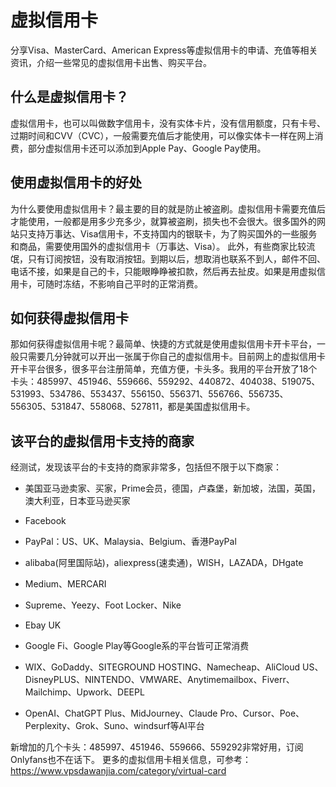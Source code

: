 # 虚拟信用卡
分享Visa、MasterCard、American Express等虚拟信用卡的申请、充值等相关资讯，介绍一些常见的虚拟信用卡出售、购买平台。
## 什么是虚拟信用卡？
虚拟信用卡，也可以叫做数字信用卡，没有实体卡片，没有信用额度，只有卡号、过期时间和CVV（CVC），一般需要充值后才能使用，可以像实体卡一样在网上消费，部分虚拟信用卡还可以添加到Apple Pay、Google Pay使用。

## 使用虚拟信用卡的好处
为什么要使用虚拟信用卡？最主要的目的就是防止被盗刷。虚拟信用卡需要充值后才能使用，一般都是用多少充多少，就算被盗刷，损失也不会很大。很多国外的网站只支持万事达、Visa信用卡，不支持国内的银联卡，为了购买国外的一些服务和商品，需要使用国外的虚拟信用卡（万事达、Visa）。
此外，有些商家比较流氓，只有订阅按钮，没有取消按钮。到期以后，想取消也联系不到人，邮件不回、电话不接，如果是自己的卡，只能眼睁睁被扣款，然后再去扯皮。如果是用虚拟信用卡，可随时冻结，不影响自己平时的正常消费。

## 如何获得虚拟信用卡
那如何获得虚拟信用卡呢？最简单、快捷的方式就是使用虚拟信用卡开卡平台，一般只需要几分钟就可以开出一张属于你自己的虚拟信用卡。目前网上的虚拟信用卡开卡平台很多，很多平台注册简单，充值方便，卡头多。我用的平台开放了18个卡头：485997、451946、559666、559292、440872、404038、519075、531993、534786、553437、556150、556371、556766、556735、556305、531847、558068、527811，都是美国虚拟信用卡。

## 该平台的虚拟信用卡支持的商家
经测试，发现该平台的卡支持的商家非常多，包括但不限于以下商家：

* 美国亚马逊卖家、买家，Prime会员，德国，卢森堡，新加坡，法国，英国，澳大利亚，日本亚马逊买家
- Facebook
* PayPal：US、UK、Malaysia、Belgium、香港PayPal
- alibaba(阿里国际站)，aliexpress(速卖通)，WISH，LAZADA，DHgate 
* Medium、MERCARI
- Supreme、Yeezy、Foot Locker、Nike
* Ebay UK
- Google Fi、Google Play等Google系的平台皆可正常消费
* WIX、GoDaddy、SITEGROUND HOSTING、Namecheap、AliCloud US、DisneyPLUS、NINTENDO、VMWARE、Anytimemailbox、Fiverr、Mailchimp、Upwork、DEEPL
- OpenAI、ChatGPT Plus、MidJourney、Claude Pro、Cursor、Poe、Perplexity、Grok、Suno、windsurf等AI平台

新增加的几个卡头：485997、451946、559666、559292非常好用，订阅Onlyfans也不在话下。
更多的虚拟信用卡相关信息，可参考：https://www.vpsdawanjia.com/category/virtual-card
